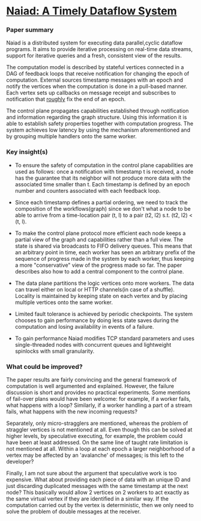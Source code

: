 # [Naiad: A Timely Dataflow System](http://sigops.org/s/conferences/sosp/2013/papers/p439-murray.pdf)

### Paper summary

Naiad is a distributed system for executing data parallel,cyclic dataflow programs. It aims to provide iterative processing on real-time data streams, support for iterative queries and a fresh, consistent view of the results.

The computation model is described by stateful vertices connected in a DAG of feedback loops that receive notification for changing the epoch of computation. External sources timestamp messages with an epoch and notify the vertices when the computation is done in a pull-based manner. Each vertex sets up callbacks on message receipt and subscribes to notification that [roughly](https://github.com/danalex97/rust-examples/tree/master/timely_tutorial) fix the end of an epoch.

The control plane propagates capabilities established through notification and information regarding the graph structure. Using this information it is able to establish safety properties together with computation progress. The system achieves low latency by using the mechanism aforementioned and by grouping multiple handlers onto the same worker.

### Key insight(s)

- To ensure the safety of computation in the control plane capabilities are used as follows: once a notification with timestamp t is received, a node has the guarantee that its neighbor will not produce more data with the associated time smaller than t. Each timestamp is defined by an epoch number and counters associated with each feedback loop.

- Since each timestamp defines a partial ordering, we need to track the composition of the workflows(graph) since we don't what a node to be able to arrive from a time-location pair (t, l) to a pair (t2, l2) s.t. (t2, l2) < (t, l).

- To make the control plane protocol more efficient each node keeps a partial view of the graph and capabilities rather than a full view. The state is shared via broadcasts to FIFO delivery queues. This means that an arbitrary point in time, each worker has seen an arbitrary prefix of the sequence of progress made in the system by each worker, thus keeping a more "conservative" view of the progress made so far. The paper describes also how to add a central component to the control plane.

- The data plane partitions the logic vertices onto more workers. The data can travel either on local or HTTP channels(in case of a shuffle). Locality is maintained by keeping state on each vertex and by placing multiple vertices onto the same worker.

- Limited fault tolerance is achieved by periodic checkpoints. The system chooses to gain performance by doing less state saves during the computation and losing availability in events of a failure.

- To gain performance Naiad modifies TCP standard parameters and uses single-threaded nodes with concurrent queues and lightweight spinlocks with small granularity.

### What could be improved?

The paper results are fairly convincing and the general framework of computation is well argumented and explained. However, the failure discussion is short and provides no practical experiments. Some mentions of fail-over plans would have been welcome: for example, if a worker fails, what happens with a loop? Similarly, if a worker handling a part of a stream fails, what happens with the new incoming requests?

Separately, only micro-stragglers are mentioned, whereas the problem of straggler vertices is not mentioned at all. Even though this can be solved at higher levels, by speculative executing, for example, the problem could have been at least addressed. On the same line of taught rate limitation is not mentioned at all. Within a loop at each epoch a larger neighborhood of a vertex may be affected by an 'avalanche' of messages; is this left to the developer?  

Finally, I am not sure about the argument that speculative work is too expensive. What about providing each piece of data with an unique ID and just discarding duplicated messages with the same timestamp at the next node? This basically would allow 2 vertices on 2 workers to act exactly as the same virtual vertex if they are identified in a similar way. If the computation carried out by the vertex is deterministic, then we only need to solve the problem of double messages at the receiver.
